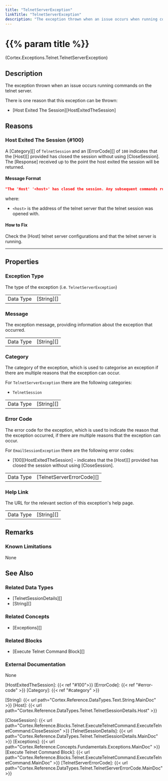 ```yaml
---
title: "TelnetServerException"
linkTitle: "TelnetServerException"
description: "The exception thrown when an issue occurs when running commands on the telnet server."
---
```


# {{% param title %}}

<p class="namespace">(Cortex.Exceptions.Telnet.TelnetServerException)</p>

## Description

The exception thrown when an issue occurs running commands on the telnet server.

There is one reason that this exception can be thrown:

- [Host Exited The Session][HostExitedTheSession]

## Reasons

### Host Exited The Session {#100}

A [Category][] of `TelnetSession` and an [ErrorCode][] of `100` indicates that the [Host][] provided has closed the session without using [CloseSession]. The [Response] received up to the point the host exited the session will be returned.

#### Message Format

```json
"The 'Host' '<host>' has closed the session. Any subsequent commands run on the session will result in a new one being created.\r\nPlease click the HelpLink for more information on how to fix this."
```

where:

- `<host>` is the address of the telnet server that the telnet session was opened with.

#### How to Fix

Check the [Host] telnet server configurations and that the telnet server is running.

***

## Properties

### Exception Type

The type of the exception (i.e. `TelnetServerException`)

| | |
|-----------|------------|
| Data Type | [String][] |

### Message

The exception message, providing information about the exception that occurred.

| | |
|-----------|------------|
| Data Type | [String][] |

### Category

The category of the exception, which is used to categorise an exception if there are multiple reasons that the exception can occur.

For `TelnetServerException` there are the following categories:

- `TelnetSession`

| | |
|-----------|------------|
| Data Type | [String][] |

### Error Code

The error code for the exception, which is used to indicate the reason that the exception occurred, if there are multiple reasons that the exception can occur.

For `EmailSessionException` there are the following error codes:

- [100][HostExitedTheSession] - indicates that the [Host][] provided has closed the session without using [CloseSession].

| | |
|-----------|---------------------------|
| Data Type | [TelnetServerErrorCode][] |

### Help Link

The URL for the relevant section of this exception's help page.

| | |
|-----------|------------|
| Data Type | [String][] |

## Remarks

### Known Limitations

None

## See Also

### Related Data Types

- [TelnetSessionDetails][]
- [String][]

### Related Concepts

- [Exceptions][]

### Related Blocks

- [Execute Telnet Command Block][]

### External Documentation

None

[HostExitedTheSession]: {{< ref "#100">}}
[ErrorCode]: {{< ref "#error-code" >}}
[Category]: {{< ref "#category" >}}

[String]: {{< url path="Cortex.Reference.DataTypes.Text.String.MainDoc" >}}
[Host]: {{< url path="Cortex.Reference.DataTypes.Telnet.TelnetSessionDetails.Host" >}}

[CloseSession]: {{< url path="Cortex.Reference.Blocks.Telnet.ExecuteTelnetCommand.ExecuteTelnetCommand.CloseSession" >}}
[TelnetSessionDetails]: {{< url path="Cortex.Reference.DataTypes.Telnet.TelnetSessionDetails.MainDoc" >}}
[Exceptions]: {{< url path="Cortex.Reference.Concepts.Fundamentals.Exceptions.MainDoc" >}}
[Execute Telnet Command Block]: {{< url path="Cortex.Reference.Blocks.Telnet.ExecuteTelnetCommand.ExecuteTelnetCommand.MainDoc" >}}
[TelnetServerErrorCode]: {{< url path="Cortex.Reference.DataTypes.Telnet.TelnetServerErrorCode.MainDoc" >}}
